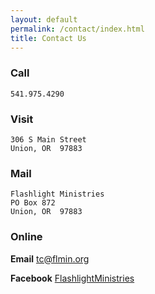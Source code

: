 ```yaml
---
layout: default
permalink: /contact/index.html
title: Contact Us
---
```


### Call

    541.975.4290

### Visit

    306 S Main Street
    Union, OR  97883

### Mail

    Flashlight Ministries
    PO Box 872
    Union, OR  97883

### Online

**Email** <a id="mail" href="mailto:{{ site.owner.email }}">tc@flmin.org</a>

**Facebook** [FlashlightMinistries](https://www.facebook.com/FlashlightMinistries)
<p>
